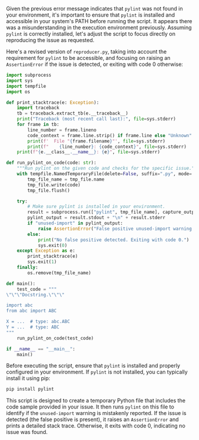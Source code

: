 Given the previous error message indicates that `pylint` was not found in your environment, it's important to ensure that `pylint` is installed and accessible in your system's PATH before running the script. It appears there was a misunderstanding in the execution environment previously. Assuming `pylint` is correctly installed, let's adjust the script to focus directly on reproducing the issue as requested.

Here's a revised version of `reproducer.py`, taking into account the requirement for `pylint` to be accessible, and focusing on raising an `AssertionError` if the issue is detected, or exiting with code 0 otherwise:

```python
import subprocess
import sys
import tempfile
import os

def print_stacktrace(e: Exception):
    import traceback
    tb = traceback.extract_tb(e.__traceback__)
    print("Traceback (most recent call last):", file=sys.stderr)
    for frame in tb:
        line_number = frame.lineno
        code_context = frame.line.strip() if frame.line else "Unknown"
        print(f'  File "{frame.filename}"', file=sys.stderr)
        print(f"    {line_number}: {code_context}", file=sys.stderr)
    print(f"{e.__class__.__name__}: {e}", file=sys.stderr)

def run_pylint_on_code(code: str):
    """Run pylint on the given code and checks for the specific issue."""
    with tempfile.NamedTemporaryFile(delete=False, suffix=".py", mode='w') as tmp_file:
        tmp_file_name = tmp_file.name
        tmp_file.write(code)
        tmp_file.flush()

    try:
        # Make sure pylint is installed in your environment.
        result = subprocess.run(["pylint", tmp_file_name], capture_output=True, text=True, check=False)
        pylint_output = result.stdout + "\n" + result.stderr
        if "unused-import" in pylint_output:
            raise AssertionError("False positive unused-import warning detected.")
        else:
            print("No false positive detected. Exiting with code 0.")
            sys.exit(0)
    except Exception as e:
        print_stacktrace(e)
        sys.exit(1)
    finally:
        os.remove(tmp_file_name)

def main():
    test_code = """
\"\"\"Docstring.\"\"\"

import abc
from abc import ABC

X = ...  # type: abc.ABC
Y = ...  # type: ABC
"""
    run_pylint_on_code(test_code)

if __name__ == "__main__":
    main()
```

Before executing the script, ensure that `pylint` is installed and properly configured in your environment. If `pylint` is not installed, you can typically install it using pip:

```sh
pip install pylint
```

This script is designed to create a temporary Python file that includes the code sample provided in your issue. It then runs `pylint` on this file to identify if the `unused-import` warning is mistakenly reported. If the issue is detected (the false positive is present), it raises an `AssertionError` and prints a detailed stack trace. Otherwise, it exits with code 0, indicating no issue was found.